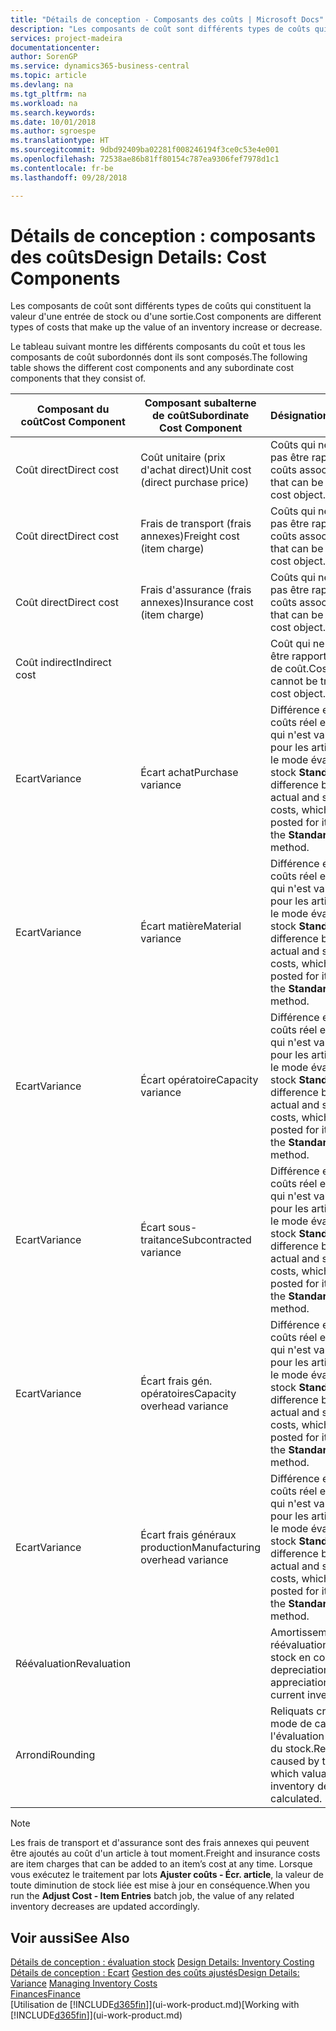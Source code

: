 ```yaml
---
title: "Détails de conception - Composants des coûts | Microsoft Docs"
description: "Les composants de coût sont différents types de coûts qui constituent la valeur d'une entrée de stock ou d'une sortie."
services: project-madeira
documentationcenter: 
author: SorenGP
ms.service: dynamics365-business-central
ms.topic: article
ms.devlang: na
ms.tgt_pltfrm: na
ms.workload: na
ms.search.keywords: 
ms.date: 10/01/2018
ms.author: sgroespe
ms.translationtype: HT
ms.sourcegitcommit: 9dbd92409ba02281f008246194f3ce0c53e4e001
ms.openlocfilehash: 72538ae86b81ff80154c787ea9306fef7978d1c1
ms.contentlocale: fr-be
ms.lasthandoff: 09/28/2018

---
```

# <a name="design-details-cost-components"></a><span data-ttu-id="bbf36-103">Détails de conception : composants des coûts</span><span class="sxs-lookup"><span data-stu-id="bbf36-103">Design Details: Cost Components</span></span>
<span data-ttu-id="bbf36-104">Les composants de coût sont différents types de coûts qui constituent la valeur d'une entrée de stock ou d'une sortie.</span><span class="sxs-lookup"><span data-stu-id="bbf36-104">Cost components are different types of costs that make up the value of an inventory increase or decrease.</span></span>  

 <span data-ttu-id="bbf36-105">Le tableau suivant montre les différents composants du coût et tous les composants de coût subordonnés dont ils sont composés.</span><span class="sxs-lookup"><span data-stu-id="bbf36-105">The following table shows the different cost components and any subordinate cost components that they consist of.</span></span>  

|<span data-ttu-id="bbf36-106">Composant du coût</span><span class="sxs-lookup"><span data-stu-id="bbf36-106">Cost Component</span></span>|<span data-ttu-id="bbf36-107">Composant subalterne de coût</span><span class="sxs-lookup"><span data-stu-id="bbf36-107">Subordinate Cost Component</span></span>|<span data-ttu-id="bbf36-108">Désignation</span><span class="sxs-lookup"><span data-stu-id="bbf36-108">Description</span></span>|  
|--------------------|--------------------------------|---------------------------------------|  
|<span data-ttu-id="bbf36-109">Coût direct</span><span class="sxs-lookup"><span data-stu-id="bbf36-109">Direct cost</span></span>|<span data-ttu-id="bbf36-110">Coût unitaire (prix d'achat direct)</span><span class="sxs-lookup"><span data-stu-id="bbf36-110">Unit cost (direct purchase price)</span></span>|<span data-ttu-id="bbf36-111">Coûts qui ne peuvent pas être rapportés à des coûts associés.</span><span class="sxs-lookup"><span data-stu-id="bbf36-111">Cost that can be traced to a cost object.</span></span>|  
|<span data-ttu-id="bbf36-112">Coût direct</span><span class="sxs-lookup"><span data-stu-id="bbf36-112">Direct cost</span></span>|<span data-ttu-id="bbf36-113">Frais de transport (frais annexes)</span><span class="sxs-lookup"><span data-stu-id="bbf36-113">Freight cost (item charge)</span></span>|<span data-ttu-id="bbf36-114">Coûts qui ne peuvent pas être rapportés à des coûts associés.</span><span class="sxs-lookup"><span data-stu-id="bbf36-114">Cost that can be traced to a cost object.</span></span>|  
|<span data-ttu-id="bbf36-115">Coût direct</span><span class="sxs-lookup"><span data-stu-id="bbf36-115">Direct cost</span></span>|<span data-ttu-id="bbf36-116">Frais d'assurance (frais annexes)</span><span class="sxs-lookup"><span data-stu-id="bbf36-116">Insurance cost (item charge)</span></span>|<span data-ttu-id="bbf36-117">Coûts qui ne peuvent pas être rapportés à des coûts associés.</span><span class="sxs-lookup"><span data-stu-id="bbf36-117">Cost that can be traced to a cost object.</span></span>|  
|<span data-ttu-id="bbf36-118">Coût indirect</span><span class="sxs-lookup"><span data-stu-id="bbf36-118">Indirect cost</span></span>||<span data-ttu-id="bbf36-119">Coût qui ne peut pas être rapporté à un objet de coût.</span><span class="sxs-lookup"><span data-stu-id="bbf36-119">Cost that cannot be traced to a cost object.</span></span>|  
|<span data-ttu-id="bbf36-120">Ecart</span><span class="sxs-lookup"><span data-stu-id="bbf36-120">Variance</span></span>|<span data-ttu-id="bbf36-121">Écart achat</span><span class="sxs-lookup"><span data-stu-id="bbf36-121">Purchase variance</span></span>|<span data-ttu-id="bbf36-122">Différence entre les coûts réel et standard, qui n'est validée que pour les articles utilisant le mode évaluation stock **Standard**.</span><span class="sxs-lookup"><span data-stu-id="bbf36-122">The difference between actual and standard costs, which is only posted for items using the **Standard** costing method.</span></span>|  
|<span data-ttu-id="bbf36-123">Ecart</span><span class="sxs-lookup"><span data-stu-id="bbf36-123">Variance</span></span>|<span data-ttu-id="bbf36-124">Écart matière</span><span class="sxs-lookup"><span data-stu-id="bbf36-124">Material variance</span></span>|<span data-ttu-id="bbf36-125">Différence entre les coûts réel et standard, qui n'est validée que pour les articles utilisant le mode évaluation stock **Standard**.</span><span class="sxs-lookup"><span data-stu-id="bbf36-125">The difference between actual and standard costs, which is only posted for items using the **Standard** costing method.</span></span>|  
|<span data-ttu-id="bbf36-126">Ecart</span><span class="sxs-lookup"><span data-stu-id="bbf36-126">Variance</span></span>|<span data-ttu-id="bbf36-127">Écart opératoire</span><span class="sxs-lookup"><span data-stu-id="bbf36-127">Capacity variance</span></span>|<span data-ttu-id="bbf36-128">Différence entre les coûts réel et standard, qui n'est validée que pour les articles utilisant le mode évaluation stock **Standard**.</span><span class="sxs-lookup"><span data-stu-id="bbf36-128">The difference between actual and standard costs, which is only posted for items using the **Standard** costing method.</span></span>|  
|<span data-ttu-id="bbf36-129">Ecart</span><span class="sxs-lookup"><span data-stu-id="bbf36-129">Variance</span></span>|<span data-ttu-id="bbf36-130">Écart sous-traitance</span><span class="sxs-lookup"><span data-stu-id="bbf36-130">Subcontracted variance</span></span>|<span data-ttu-id="bbf36-131">Différence entre les coûts réel et standard, qui n'est validée que pour les articles utilisant le mode évaluation stock **Standard**.</span><span class="sxs-lookup"><span data-stu-id="bbf36-131">The difference between actual and standard costs, which is only posted for items using the **Standard** costing method.</span></span>|  
|<span data-ttu-id="bbf36-132">Ecart</span><span class="sxs-lookup"><span data-stu-id="bbf36-132">Variance</span></span>|<span data-ttu-id="bbf36-133">Écart frais gén. opératoires</span><span class="sxs-lookup"><span data-stu-id="bbf36-133">Capacity overhead variance</span></span>|<span data-ttu-id="bbf36-134">Différence entre les coûts réel et standard, qui n'est validée que pour les articles utilisant le mode évaluation stock **Standard**.</span><span class="sxs-lookup"><span data-stu-id="bbf36-134">The difference between actual and standard costs, which is only posted for items using the **Standard** costing method.</span></span>|  
|<span data-ttu-id="bbf36-135">Ecart</span><span class="sxs-lookup"><span data-stu-id="bbf36-135">Variance</span></span>|<span data-ttu-id="bbf36-136">Écart frais généraux production</span><span class="sxs-lookup"><span data-stu-id="bbf36-136">Manufacturing overhead variance</span></span>|<span data-ttu-id="bbf36-137">Différence entre les coûts réel et standard, qui n'est validée que pour les articles utilisant le mode évaluation stock **Standard**.</span><span class="sxs-lookup"><span data-stu-id="bbf36-137">The difference between actual and standard costs, which is only posted for items using the **Standard** costing method.</span></span>|  
|<span data-ttu-id="bbf36-138">Réévaluation</span><span class="sxs-lookup"><span data-stu-id="bbf36-138">Revaluation</span></span>||<span data-ttu-id="bbf36-139">Amortissement ou réévaluation de la valeur stock en cours.</span><span class="sxs-lookup"><span data-stu-id="bbf36-139">A depreciation or appreciation of the current inventory value.</span></span>|  
|<span data-ttu-id="bbf36-140">Arrondi</span><span class="sxs-lookup"><span data-stu-id="bbf36-140">Rounding</span></span>||<span data-ttu-id="bbf36-141">Reliquats créés par le mode de calcul de l'évaluation des sorties du stock.</span><span class="sxs-lookup"><span data-stu-id="bbf36-141">Residuals caused by the way in which valuation of inventory decreases are calculated.</span></span>|  

> [!NOTE]  
>  <span data-ttu-id="bbf36-142">Les frais de transport et d'assurance sont des frais annexes qui peuvent être ajoutés au coût d'un article à tout moment.</span><span class="sxs-lookup"><span data-stu-id="bbf36-142">Freight and insurance costs are item charges that can be added to an item’s cost at any time.</span></span> <span data-ttu-id="bbf36-143">Lorsque vous exécutez le traitement par lots **Ajuster coûts - Écr. article**, la valeur de toute diminution de stock liée est mise à jour en conséquence.</span><span class="sxs-lookup"><span data-stu-id="bbf36-143">When you run the **Adjust Cost - Item Entries** batch job, the value of any related inventory decreases are updated accordingly.</span></span>  

## <a name="see-also"></a><span data-ttu-id="bbf36-144">Voir aussi</span><span class="sxs-lookup"><span data-stu-id="bbf36-144">See Also</span></span>  
 <span data-ttu-id="bbf36-145">[Détails de conception : évaluation stock](design-details-inventory-costing.md) </span><span class="sxs-lookup"><span data-stu-id="bbf36-145">[Design Details: Inventory Costing](design-details-inventory-costing.md) </span></span>  
 <span data-ttu-id="bbf36-146">[Détails de conception : Ecart](design-details-variance.md) [Gestion des coûts ajustés](finance-manage-inventory-costs.md)</span><span class="sxs-lookup"><span data-stu-id="bbf36-146">[Design Details: Variance](design-details-variance.md) [Managing Inventory Costs](finance-manage-inventory-costs.md)</span></span>  
 [<span data-ttu-id="bbf36-147">Finances</span><span class="sxs-lookup"><span data-stu-id="bbf36-147">Finance</span></span>](finance.md)  
 <span data-ttu-id="bbf36-148">[Utilisation de [!INCLUDE[d365fin](includes/d365fin_md.md)]](ui-work-product.md)</span><span class="sxs-lookup"><span data-stu-id="bbf36-148">[Working with [!INCLUDE[d365fin](includes/d365fin_md.md)]](ui-work-product.md)</span></span>  

